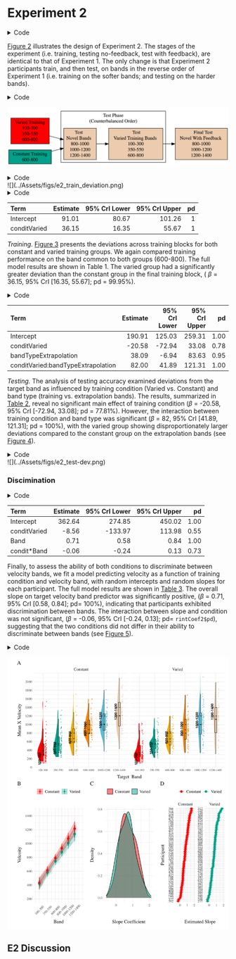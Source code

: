 # Experiment 2


<details class="code-fold">
<summary>Code</summary>

``` r
pacman::p_load(dplyr,purrr,tidyr,tibble,ggplot2,
  brms,tidybayes, rstanarm,emmeans,broom,bayestestR,
  stringr, here,conflicted, patchwork, knitr,kableExtra)
#options(brms.backend="cmdstanr",mc.cores=4)
walk(c("brms","dplyr","bayestestR"), conflict_prefer_all, quiet = TRUE)
walk(c("Display_Functions","org_functions"), ~ source(here::here(paste0("Functions/", .x, ".R"))))
e2 <- readRDS(here("data/e2_08-04-23.rds")) 
e2Sbjs <- e2 |> group_by(id,condit) |> summarise(n=n())
testE2 <- e2 |> filter(expMode2 == "Test")
nbins=5
trainE2 <-  e2 |> filter(expMode2=="Train") |> group_by(id,condit, vb) |> 
    mutate(Trial_Bin = cut( gt.train, breaks = seq(1, max(gt.train),length.out=nbins+1),include.lowest = TRUE, labels=FALSE)) 
trainE2_max <- trainE2 |> filter(Trial_Bin == nbins, bandInt==600)
```

</details>

<a href="#fig-design-e2" class="quarto-xref">Figure 2</a> illustrates
the design of Experiment 2. The stages of the experiment (i.e. training,
testing no-feedback, test with feedback), are identical to that of
Experiment 1. The only change is that Experiment 2 participants train,
and then test, on bands in the reverse order of Experiment 1
(i.e. training on the softer bands; and testing on the harder bands).

<details class="code-fold">
<summary>Code</summary>

``` dot
digraph {
  graph [layout = dot, rankdir = LR]
  node [shape = rectangle, style = filled]
  data1 [label = " Varied Training \n100-300\n350-550\n600-800", fillcolor = "#FF0000"]
  data2 [label = " Constant Training \n600-800", fillcolor = "#00A08A"]
  Test3 [label = "    Final Test \n  Novel With Feedback  \n800-1000\n1000-1200\n1200-1400", fillcolor = "#ECCBAE"]
  data1 -> Test1
  data2 -> Test1
  subgraph cluster {
    label = "Test Phase \n(Counterbalanced Order)"
    Test1 [label = "Test  \nNovel Bands  \n800-1000\n1000-1200\n1200-1400", fillcolor = "#ECCBAE"]
    Test2 [label = "  Test \n  Varied Training Bands  \n100-300\n350-550\n600-800", fillcolor = "#ECCBAE"]
    Test1 -> Test2
  }
  Test2 -> Test3
}
```

</details>

<div>

</div>

![](../Assets/figs/e2_design.png)

<details class="code-fold">
<summary>Code</summary>

``` r
p1 <- trainE2 |> ggplot(aes(x = Trial_Bin, y = dist, color = condit)) +
    stat_summary(geom = "line", fun = mean) +
    stat_summary(geom = "errorbar", fun.data = mean_se, width = .4, alpha = .7) +
    facet_wrap(~vb)+
    scale_x_continuous(breaks = seq(1, nbins + 1)) +
    theme(legend.title=element_blank()) + 
    labs(y = "Deviation", x="Training Block") 
#ggsave(here("Assets/figs/e2_train_deviation.png"), p1, width = 8, height = 4,bg="white")
```

</details>
![](../Assets/figs/e2_train_deviation.png)

<details class="code-fold">
<summary>Code</summary>

``` r
bmm_e2_train <- trainE2_max %>% 
  brm(dist ~ condit, 
      file=here("data/model_cache/e2_train_deviation"),
      data = .,
      iter = 2000,
      chains = 4,
      control = list(adapt_delta = .94, max_treedepth = 13))

mtr2 <- as.data.frame(describe_posterior(bmm_e2_train, centrality = "Mean"))[, c(1,2,4,5,6)]
colnames(mtr2) <- c("Term", "Estimate","95% CrI Lower", "95% CrI Upper", "pd")

cdtr2 <- get_coef_details(bmm_e2_train, "conditVaried")
# mtr2 |> mutate(across(where(is.numeric), \(x) round(x, 2))) |>
#   tibble::remove_rownames() |> 
#   mutate(Term = stringr::str_remove(Term, "b_")) |>
#   kable(escape=F,booktabs=T) 
```

</details>

| Term         | Estimate | 95% CrI Lower | 95% CrI Upper |  pd |
|:-------------|---------:|--------------:|--------------:|----:|
| Intercept    |    91.01 |         80.67 |        101.26 |   1 |
| conditVaried |    36.15 |         16.35 |         55.67 |   1 |

  

*Training*. <a href="#fig-e2-train-dev" class="quarto-xref">Figure 3</a>
presents the deviations across training blocks for both constant and
varied training groups. We again compared training performance on the
band common to both groups (600-800). The full model results are shown
in Table 1. The varied group had a significantly greater deviation than
the constant group in the final training block, ( $\beta$ = 36.15, 95%
CrI \[16.35, 55.67\]; pd = 99.95%).

<details class="code-fold">
<summary>Code</summary>

``` r
modelFile <- paste0(here::here("data/model_cache/"), "e2_dist_Cond_Type_RF_2")
bmtd2 <- brm(dist ~ condit * bandType + (1|bandInt) + (1|id), 
    data=testE2, file=modelFile,
    iter=5000,chains=4, control = list(adapt_delta = .94, max_treedepth = 13))
                        
# mted2 <- as.data.frame(describe_posterior(bmtd2, centrality = "Mean"))[, c(1,2,4,5,6)]
# colnames(mted2) <- c("Term", "Estimate","95% CrI Lower", "95% CrI Upper", "pd")
# mted2 |> mutate(across(where(is.numeric), \(x) round(x, 2))) |>
#   tibble::remove_rownames() |> 
#   mutate(Term = stringr::str_remove(Term, "b_")) |>
#   kable(booktabs=TRUE) 

cd2ted1 <- get_coef_details(bmtd2, "conditVaried")
cd2ted2 <-get_coef_details(bmtd2, "bandTypeExtrapolation")
cd2ted3 <-get_coef_details(bmtd2, "conditVaried:bandTypeExtrapolation")
```

</details>

| Term                               | Estimate | 95% CrI Lower | 95% CrI Upper |   pd |
|:-----------------------------------|---------:|--------------:|--------------:|-----:|
| Intercept                          |   190.91 |        125.03 |        259.31 | 1.00 |
| conditVaried                       |   -20.58 |        -72.94 |         33.08 | 0.78 |
| bandTypeExtrapolation              |    38.09 |         -6.94 |         83.63 | 0.95 |
| conditVaried:bandTypeExtrapolation |    82.00 |         41.89 |        121.31 | 1.00 |

*Testing.* The analysis of testing accuracy examined deviations from the
target band as influenced by training condition (Varied vs. Constant)
and band type (training vs. extrapolation bands). The results,
summarized in
<a href="#tbl-e2-bmm-dist" class="quarto-xref">Table 2</a>, reveal no
significant main effect of training condition ($\beta$ = -20.58, 95% CrI
\[-72.94, 33.08\]; pd = 77.81%). However, the interaction between
training condition and band type was significant ($\beta$ = 82, 95% CrI
\[41.89, 121.31\]; pd = 100%), with the varied group showing
disproportionately larger deviations compared to the constant group on
the extrapolation bands (see
<a href="#fig-e2-test-dev" class="quarto-xref">Figure 4</a>).

<details class="code-fold">
<summary>Code</summary>

``` r
pe2td <- testE2 |>  ggplot(aes(x = vb, y = dist,fill=condit)) +
    stat_summary(geom = "bar", position=position_dodge(), fun = mean) +
    stat_summary(geom = "errorbar", position=position_dodge(.9), fun.data = mean_se, width = .4, alpha = .7) + 
  theme(legend.title=element_blank(),axis.text.x = element_text(angle = 45, hjust = 0.5, vjust = 0.5)) +
  labs(x="Band", y="Deviation From Target")

condEffects <- function(m,xvar){
  m |> ggplot(aes(x = {{xvar}}, y = .value, color = condit, fill = condit)) + 
  stat_dist_pointinterval() + 
  stat_halfeye(alpha=.1, height=.5) +
  theme(legend.title=element_blank(),axis.text.x = element_text(angle = 45, hjust = 0.5, vjust = 0.5)) 
}

pe2ce <- bmtd2 |> emmeans( ~condit + bandType) |>
  gather_emmeans_draws() |>
 condEffects(bandType) + labs(y="Absolute Deviation From Band", x="Band Type")

p2 <- (pe2td + pe2ce) + plot_annotation(tag_levels= 'A')
#ggsave(here::here("Assets/figs", "e2_test-dev.png"), p2, width=8, height=4, bg="white")
```

</details>
![](../Assets/figs/e2_test-dev.png)

### Discimination

<details class="code-fold">
<summary>Code</summary>

``` r
##| label: tbl-e2-bmm-vx
##| tbl-cap: "Experiment 2. Bayesian Mixed Model Predicting Vx as a function of condition (Constant vs. Varied) and Velocity Band"

e2_vxBMM <- brm(vx ~ condit * bandInt + (1 + bandInt|id),
                        data=test,file=paste0(here::here("data/model_cache", "e2_testVxBand_RF_5k")),
                        iter=5000,chains=4,silent=0,
                        control=list(adapt_delta=0.94, max_treedepth=13))

#GetModelStats(e2_vxBMM ) |> kable(escape=F,booktabs=T, caption="Fit to all 6 bands")

cd2 <- get_coef_details(e2_vxBMM, "conditVaried")
sc2 <- get_coef_details(e2_vxBMM, "bandInt")
intCoef2 <- get_coef_details(e2_vxBMM, "conditVaried:bandInt")
```

</details>

| Term         | Estimate | 95% CrI Lower | 95% CrI Upper |   pd |
|:-------------|---------:|--------------:|--------------:|-----:|
| Intercept    |   362.64 |        274.85 |        450.02 | 1.00 |
| conditVaried |    -8.56 |       -133.97 |        113.98 | 0.55 |
| Band         |     0.71 |          0.58 |          0.84 | 1.00 |
| condit\*Band |    -0.06 |         -0.24 |          0.13 | 0.73 |

Finally, to assess the ability of both conditions to discriminate
between velocity bands, we fit a model predicting velocity as a function
of training condition and velocity band, with random intercepts and
random slopes for each participant. The full model results are shown in
<a href="#tbl-e2-bmm-vx" class="quarto-xref">Table 3</a>. The overall
slope on target velocity band predictor was significantly positive,
($\beta$ = 0.71, 95% CrI \[0.58, 0.84\]; pd= 100%), indicating that
participants exhibited discrimination between bands. The interaction
between slope and condition was not significant, ($\beta$ = -0.06, 95%
CrI \[-0.24, 0.13\]; pd= `rintCoef2$pd`), suggesting that the two
conditions did not differ in their ability to discriminate between bands
(see <a href="#fig-e2-test-vx" class="quarto-xref">Figure 5</a>).

<details class="code-fold">
<summary>Code</summary>

``` r
pe2tv <- testE2 %>% group_by(id,vb,condit) |> plot_distByCondit()

pe2vce <- e2_vxBMM |> emmeans( ~condit + bandInt,re_formula=NA, 
                       at = list(bandInt = c(100, 350, 600, 800, 1000, 1200))) |>
  gather_emmeans_draws() |> 
  condEffects(bandInt) +
  stat_lineribbon(alpha = .25, size = 1, .width = c(.95)) +
  scale_x_continuous(breaks = c(100, 350, 600, 800, 1000, 1200), 
                     labels = levels(testE2$vb), 
                     limits = c(0, 1400)) + 
scale_y_continuous(expand=expansion(add=100),breaks=round(seq(0,2000,by=200),2)) +
  theme(legend.title=element_blank()) + 
  labs(y="Velcoity", x="Band")

fe <- fixef(e2_vxBMM)[,1]
fixed_effect_bandInt <- fixef(e2_vxBMM)[,1]["bandInt"]
fixed_effect_interaction <- fixef(e2_vxBMM)[,1]["conditVaried:bandInt"]

re <- data.frame(ranef(e2_vxBMM, pars = "bandInt")$id[, ,'bandInt']) |> 
  rownames_to_column("id") |> 
  left_join(e2Sbjs,by="id") |>
  mutate(adjust= fixed_effect_bandInt + fixed_effect_interaction*(condit=="Varied"),slope = Estimate + adjust )

pid_den2 <- ggplot(re, aes(x = slope, fill = condit)) + 
  geom_density(alpha=.5) + 
  xlim(c(min(re$slope)-.3, max(re$slope)+.3))+
   theme(legend.title=element_blank()) + 
  labs(x="Slope Coefficient",y="Density")

pid_slopes2 <- re |>  mutate(id=reorder(id,slope)) |>
  ggplot(aes(y=id, x=slope,fill=condit,color=condit)) + 
    geom_pointrange(aes(xmin=Q2.5+adjust, xmax=Q97.5+adjust)) + 
      theme(legend.title=element_blank(), 
        axis.text.y = element_text(size=6) ) + 
    labs(x="Estimated Slope", y="Participant")  + 
    ggh4x::facet_wrap2(~condit,axes="all",scales="free_y")

p3 <- pe2tv / (pe2vce + pid_den2 + pid_slopes2) + plot_annotation(tag_levels= 'A')
#ggsave(here::here("Assets/figs", "e2_test-vx.png"), p3,width=9,height=11, bg="white",dpi=600)
#p3
```

</details>



![](../Assets/figs/e2_test-vx.png)

## E2 Discussion
